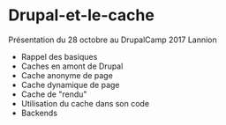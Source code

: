 # Drupal-et-le-cache

Présentation du 28 octobre au DrupalCamp 2017 Lannion

- Rappel des basiques
- Caches en amont de Drupal
- Cache anonyme de page
- Cache dynamique de page
- Cache de "rendu"
- Utilisation du cache dans son code
- Backends
